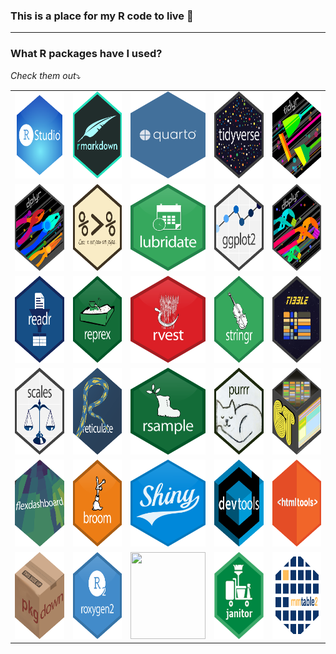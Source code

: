### This is a place for my R code to live 🏡
---
### **What R packages have I used?**  
*Check them out*⤵️
<table>
<tr>
<td>
<img src="https://github.com/rstudio/hex-stickers/blob/master/SVG/RStudio.svg" width="120" height="139"><br />
</td>
<td>
<img src="https://github.com/rstudio/hex-stickers/blob/master/SVG/rmarkdown.svg" width="120" height="139"><br />
</td>
<td>
<img src="https://github.com/rstudio/hex-stickers/blob/master/SVG/quarto.svg" width="120" height="139"><br />
</td>
<td>
<img src="https://github.com/rstudio/hex-stickers/blob/master/SVG/tidyverse.svg" width="120" height="139"><br />
</td>
<td>
<img src="https://github.com/rstudio/hex-stickers/blob/master/SVG/tidyr.svg" width="120" height="139"><br />
</td>
</tr>
<tr>
<td>
<img src="https://github.com/rstudio/hex-stickers/blob/master/SVG/dplyr.svg" width="120" height="139"><br />
</td>
<td>
<img src="https://github.com/rstudio/hex-stickers/blob/master/SVG/pipe.svg" width="120" height="139"><br />
</td>
<td>
<img src="https://github.com/rstudio/hex-stickers/blob/master/SVG/lubridate.svg" width="120" height="139"><br />
</td>
<td>
<img src="https://github.com/rstudio/hex-stickers/blob/master/PNG/ggplot2.png" width="120" height="139"><br />
</td>
<td>
<img src="https://github.com/rstudio/hex-stickers/blob/master/SVG/dbplyr.svg" width="120" height="139"><br />
</td>
</tr>
<tr>
<td>
<img src="https://github.com/rstudio/hex-stickers/blob/master/SVG/readr.svg" width="120" height="139"><br />
</td>
<td>
<img src="https://github.com/rstudio/hex-stickers/blob/master/SVG/reprex.svg" width="120" height="139"><br />
</td>
<td>
<img src="https://github.com/rstudio/hex-stickers/blob/master/SVG/rvest.svg" width="120" height="139"><br />
</td>
<td>
<img src="https://github.com/rstudio/hex-stickers/blob/master/SVG/stringr.svg" width="120" height="139"><br />
</td>
<td>
<img src="https://github.com/rstudio/hex-stickers/blob/master/SVG/tibble.svg" width="120" height="139"><br />
</td>
</tr>
<tr>
<td>
<img src="https://github.com/rstudio/hex-stickers/blob/master/SVG/scales.svg" width="120" height="139"><br />
</td>
<td>
<img src="https://github.com/rstudio/hex-stickers/blob/master/SVG/reticulate.svg" width="120" height="139"><br />
</td>
<td>
<img src="https://github.com/rstudio/hex-stickers/blob/master/SVG/rsample.svg" width="120" height="139"><br />
</td>
<td>
<img src="https://github.com/rstudio/hex-stickers/blob/master/SVG/purrr.svg" width="120" height="139"><br />
</td>
<td>
<img src="https://github.com/rstudio/hex-stickers/blob/master/SVG/gt.svg" width="120" height="139"><br />
</td>
</tr>
<tr>
<td>
<img src="https://github.com/rstudio/hex-stickers/blob/master/SVG/flexdashboard.svg" width="120" height="139"><br />
</td>
<td>
<img src="https://github.com/rstudio/hex-stickers/blob/master/SVG/broom.svg" width="120" height="139"><br />
</td>
<td>
<img src="https://github.com/rstudio/hex-stickers/blob/master/SVG/shiny.svg" width="120" height="139"><br />
</td>
<td>
<img src="https://github.com/rstudio/hex-stickers/blob/master/SVG/devtools.svg" width="120" height="139"><br />
</td>
<td>
<img src="https://github.com/rstudio/hex-stickers/blob/master/SVG/htmltools.svg" width="120" height="139"><br />
</td>
</tr>
<tr>
<td>
<img src="https://github.com/rstudio/hex-stickers/blob/master/SVG/pkgdown.svg" width="120" height="139"><br />
</td>
<td>
<img src="https://github.com/rstudio/hex-stickers/blob/master/SVG/roxygen2.svg" width="120" height="139"><br />
</td>
<td>
<img src="https://github.com/ropensci/rtweet/blob/master/man/figures/logo.png?raw=true" width="120" height="139"><br />
</td>
<td>
<img src="https://github.com/sfirke/janitor/raw/main/man/figures/logo_small.png" width="120" height="139"><br />
</td>
<td>
<img src="https://github.com/ianmoran11/mmtable2/raw/master/man/figures/logo.png" width="120" height="139"><br />
</td>
</tr>
</table>
